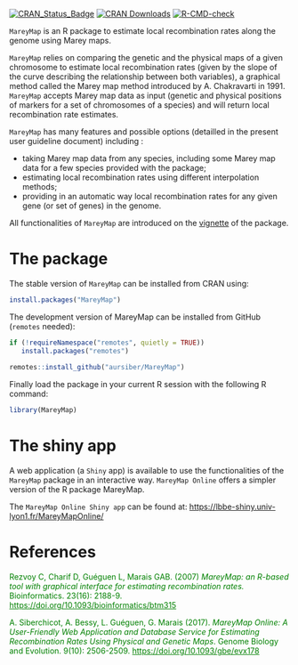 [![CRAN_Status_Badge](http://www.r-pkg.org/badges/version/MareyMap)](http://cran.r-project.org/package=MareyMap)
[![CRAN Downloads](https://cranlogs.r-pkg.org/badges/MareyMap)](https://cran.r-project.org/package=MareyMap)
[![R-CMD-check](https://github.com/aursiber/MareyMap/workflows/R-CMD-check/badge.svg)](https://github.com/aursiber/MareyMap/actions)

`MareyMap` is an R package to estimate local recombination rates along the genome using Marey maps.

`MareyMap` relies on comparing the genetic and the physical maps of a given chromosome to estimate local recombination rates (given by the slope of the curve describing the relationship between both variables), a graphical method called the Marey map method introduced by A. Chakravarti in 1991. `MareyMap` accepts Marey map data as input (genetic and physical positions of markers for a set of chromosomes of a species) and will return local recombination rate estimates.

`MareyMap` has many features and possible options (detailled in the present user guideline document) including :

  * taking Marey map data from any species, including some Marey map data for a few species provided with the package;
  * estimating local recombination rates using different interpolation methods;
  * providing in an automatic way local recombination rates for any given gene (or set of genes) in the genome.
  
All functionalities of `MareyMap` are introduced on the [vignette](https://cran.r-project.org/web/packages/MareyMap/vignettes/vignette.pdf) of the package.



# The package

The stable version of `MareyMap` can be installed from CRAN using:
```r
install.packages("MareyMap")
```

The development version of MareyMap can be installed from GitHub (`remotes` needed):
```r
if (!requireNamespace("remotes", quietly = TRUE))
   install.packages("remotes")
   
remotes::install_github("aursiber/MareyMap")
```

Finally load the package in your current R session with the following R command:
```r
library(MareyMap)
```



# The shiny app

A web application (a `Shiny` app) is available to use the functionalities of the `MareyMap` package in an interactive way.
`MareyMap Online` offers a simpler version of the R package MareyMap. 

The `MareyMap Online Shiny app` can be found at:
https://lbbe-shiny.univ-lyon1.fr/MareyMapOnline/




# References
<p style="color:green;">Rezvoy C, Charif D, Guéguen L, Marais GAB. (2007) <i>MareyMap: an R-based tool with graphical interface for estimating recombination rates.</i> Bioinformatics. 23(16): 2188-9. <a href="https://doi.org/10.1093/bioinformatics/btm315" style="text-decoration:underline; color:green;" target="_blank">https://doi.org/10.1093/bioinformatics/btm315</a></p>

<p style="color:green;">A. Siberchicot, A. Bessy, L. Guéguen, G. Marais (2017). <i>MareyMap Online: A User-Friendly Web Application and Database Service for Estimating Recombination Rates Using Physical and Genetic Maps</i>. Genome Biology and Evolution. 9(10): 2506-2509. <a href="https://doi.org/10.1093/gbe/evx178" style="text-decoration:underline; color:green;" target="_blank">https://doi.org/10.1093/gbe/evx178</a></p>


